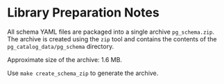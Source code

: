 # Library Preparation Notes

All schema YAML files are packaged into a single archive `pg_schema.zip`.
The archive is created using the `zip` tool and contains the contents of the
`pg_catalog_data/pg_schema` directory.

Approximate size of the archive: 1.6 MB.

Use `make create_schema_zip` to generate the archive.
